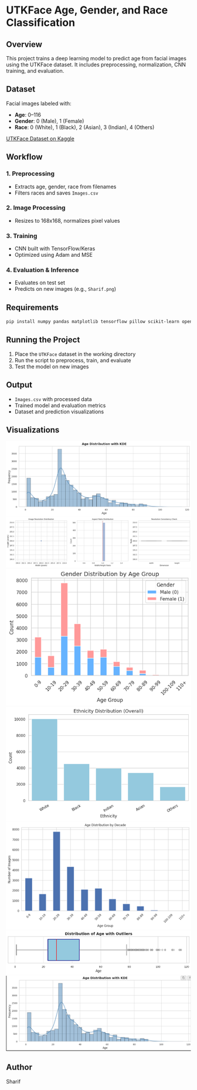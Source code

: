 # UTKFace Age, Gender, and Race Classification

## Overview
This project trains a deep learning model to predict age from facial images using the UTKFace dataset. It includes preprocessing, normalization, CNN training, and evaluation.

## Dataset
Facial images labeled with:
- **Age**: 0–116  
- **Gender**: 0 (Male), 1 (Female)  
- **Race**: 0 (White), 1 (Black), 2 (Asian), 3 (Indian), 4 (Others)  

[UTKFace Dataset on Kaggle](https://www.kaggle.com/datasets/jangedoo/utkface-new)

## Workflow

### 1. Preprocessing  
- Extracts age, gender, race from filenames  
- Filters races and saves `Images.csv`

### 2. Image Processing  
- Resizes to 168x168, normalizes pixel values

### 3. Training  
- CNN built with TensorFlow/Keras  
- Optimized using Adam and MSE

### 4. Evaluation & Inference  
- Evaluates on test set  
- Predicts on new images (e.g., `Sharif.png`)

## Requirements
```bash
pip install numpy pandas matplotlib tensorflow pillow scikit-learn opencv-python
```

## Running the Project
1. Place the `UTKFace` dataset in the working directory  
2. Run the script to preprocess, train, and evaluate  
3. Test the model on new images

## Output
- `Images.csv` with processed data  
- Trained model and evaluation metrics  
- Dataset and prediction visualizations

## Visualizations
![Age Distribution](views/age_dirti.png)  
![Image Sizes](views/images_sized.png)  
![Gender vs Age](views/gender_age.png)  
![Race Distribution](views/enthn_distrubation.png)  
![Age by Decade](views/age_decade.png)  
![Age Outliers](views/outliers_age.png)  
![Sample Image](views/image.png)  

## Author
Sharif
